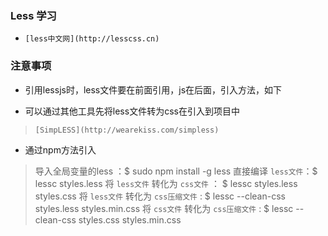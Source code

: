 ###  Less 学习
- `[less中文网](http://lesscss.cn)`

### 注意事项
- 引用lessjs时，less文件要在前面引用，js在后面，引入方法，如下
> <link rel="stylesheet/less" type="text/css" href="style.less" />
> <script src="less.js" type="text/javascript"></script>
- 可以通过其他工具先将less文件转为css在引入到项目中
> `[SimpLESS](http://wearekiss.com/simpless)`
- 通过npm方法引入
> 导入全局变量的less ：$ sudo npm install -g less
> 直接编译 `less文件`：$ lessc styles.less
> 将 `less文件` 转化为 `css文件` ： $ lessc styles.less styles.css
> 将 `less文件` 转化为 `css压缩文件` : $ lessc --clean-css styles.less styles.min.css
> 将 `css文件` 转化为 `css压缩文件` : $ lessc --clean-css styles.css styles.min.css


